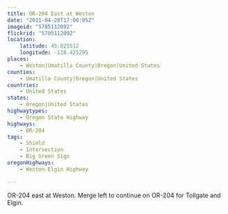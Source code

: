 ```yaml
---
title: OR-204 East at Weston
date: "2011-04-28T17:00:05Z"
imageid: "5705112092"
flickrid: "5705112092"
location:
    latitude: 45.825512
    longitude: -118.425295
places:
    - Weston|Umatilla County|Oregon|United States
counties:
    - Umatilla County|Oregon|United States
countries:
    - United States
states:
    - Oregon|United States
highwaytypes:
    - Oregon State Highway
highways:
    - OR-204
tags:
    - Shield
    - Intersection
    - Big Green Sign
oregonHighways:
    - Weston-Elgin Highway

---
```

OR-204 east at Weston.  Merge left to continue on OR-204 for Tollgate and Elgin.